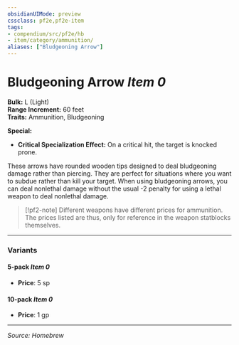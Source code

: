 ```yaml
---
obsidianUIMode: preview
cssclass: pf2e,pf2e-item
tags:
- compendium/src/pf2e/hb
- item/category/ammunition/
aliases: ["Bludgeoning Arrow"]
---
```

# Bludgeoning Arrow *Item 0*  

**Bulk:** L (Light)  
**Range Increment:** 60 feet  
**Traits:** Ammunition, Bludgeoning

**Special:**
- **Critical Specialization Effect:** On a critical hit, the target is knocked prone.

These arrows have rounded wooden tips designed to deal bludgeoning damage rather than piercing. They are perfect for situations where you want to subdue rather than kill your target. When using bludgeoning arrows, you can deal nonlethal damage without the usual -2 penalty for using a lethal weapon to deal nonlethal damage.

> [!pf2-note]
> Different weapons have different prices for ammunition. The prices listed are thus, only for reference in the weapon statblocks themselves.

---

### Variants

#### 5-pack *Item 0*

- **Price**: 5 sp

#### 10-pack *Item 0*

- **Price**: 1 gp

---
*Source: Homebrew*